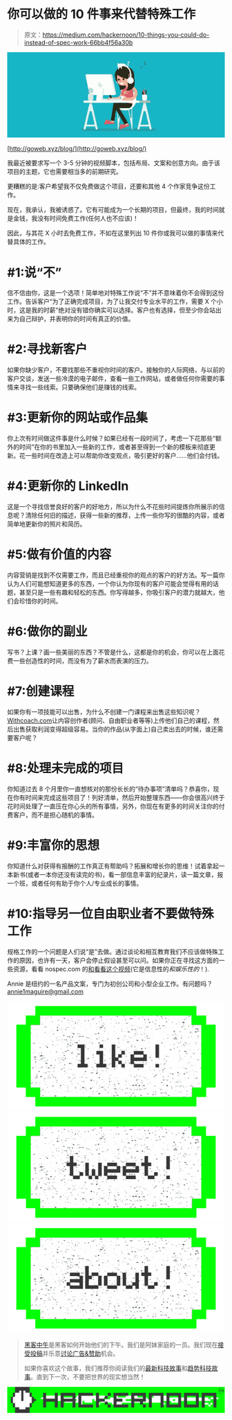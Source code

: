 # 你可以做的 10 件事来代替特殊工作

> 原文：<https://medium.com/hackernoon/10-things-you-could-do-instead-of-spec-work-66bb4f56a30b>

![](img/8bb57ec7f50d3d7368f0c4b042119d4e.png)

[http://goweb.xyz/blog/](http://goweb.xyz/blog/)

我最近被要求写一个 3-5 分钟的视频脚本，包括布局、文案和创意方向。由于该项目的主题，它也需要相当多的前期研究。

更糟糕的是:客户希望我不仅免费做这个项目，还要和其他 4 个作家竞争这份工作。

现在，我承认，我被诱惑了。它有可能成为一个长期的项目，但最终，我的时间就是金钱，我没有时间免费工作(任何人也不应该)！

因此，与其花 X 小时去免费工作，不如在这里列出 10 件你或我可以做的事情来代替具体的工作。

# #1:说“不”

信不信由你，这是一个选项！简单地对特殊工作说“不”并不意味着你不会得到这份工作。告诉客户“为了正确完成项目，为了让我交付专业水平的工作，需要 X 个小时，这是我的时薪”绝对没有错你确实可以选择。客户也有选择，但至少你会站出来为自己辩护，并表明你的时间有真正的价值。

# #2:寻找新客户

如果你缺少客户，不要找那些不重视你时间的客户。接触你的人际网络，与以前的客户交谈，发送一些冷漠的电子邮件，查看一些工作网站，或者做任何你需要的事情来寻找一些线索。只要确保他们是赚钱的线索。

# #3:更新你的网站或作品集

你上次有时间做这件事是什么时候？如果已经有一段时间了，考虑一下花那些“额外的时间”在你的书里加入一些新的工作，或者甚至得到一个新的模板来彻底更新。花一些时间在改造上可以帮助你改变观点，吸引更好的客户……他们会付钱。

# #4:更新你的 LinkedIn

这是一个寻找信誉良好的客户的好地方，所以为什么不花些时间提炼你所展示的信息呢？清除任何旧的描述，获得一些新的推荐，上传一些你写的很酷的内容，或者简单地更新你的照片和简历。

# #5:做有价值的内容

内容营销是找到不仅需要工作，而且已经重视你的观点的客户的好方法。写一篇你认为人们可能想知道更多的东西，一个你认为你现有的客户可能会觉得有用的话题，甚至只是一些有趣和轻松的东西。你写得越多，你吸引客户的潜力就越大，他们会珍惜你的时间。

# #6:做你的副业

写书？上课？画一些美丽的东西？不管是什么，这都是你的机会，你可以在上面花费一些创造性的时间，而没有为了薪水而表演的压力。

# #7:创建课程

如果你有一项技能可以出售，为什么不创建一门课程来出售这些知识呢？[Withcoach.com](http://blog.withcoach.com/make-your-course-standout-see-our-new-design/)让内容创作者(顾问、自由职业者等等)上传他们自己的课程，然后出售获取利润变得超级容易。当你的作品(从字面上)自己卖出去的时候，谁还需要客户呢？

# #8:处理未完成的项目

你知道过去 8 个月里你一直想核对的那份长长的“待办事项”清单吗？恭喜你，现在你有时间来完成这些项目了！列好清单，然后开始整理东西——你会很高兴终于花时间处理了一直压在你心头的所有事情，另外，你现在有更多的时间关注你的付费客户，而不是担心随机的事情。

# #9:丰富你的思想

你知道什么对获得有报酬的工作真正有帮助吗？拓展和增长你的思维！试着拿起一本新书(或者一本你还没有读完的书)，看一部信息丰富的纪录片，读一篇文章，报一个班，或者任何有助于你个人/专业成长的事情。

# #10:指导另一位自由职业者不要做特殊工作

规格工作的一个问题是人们说“是”去做。通过谈论和相互教育我们不应该做特殊工作的原因，也许有一天，客户会停止假设甚至可以问。如果你正在寻找这方面的一些资源，看看 nospec.com 的[和](http://www.nospec.com/)[看看这个视频](https://www.youtube.com/watch?v=essNmNOrQto)(它是信息性的*和娱乐性的*！).

Annie 是纽约的一名产品文案，专门为初创公司和小型企业工作。有问题吗？annie1maguire@gmail.com

[![](img/50ef4044ecd4e250b5d50f368b775d38.png)](http://bit.ly/HackernoonFB)[![](img/979d9a46439d5aebbdcdca574e21dc81.png)](https://goo.gl/k7XYbx)[![](img/2930ba6bd2c12218fdbbf7e02c8746ff.png)](https://goo.gl/4ofytp)

> [黑客中午](http://bit.ly/Hackernoon)是黑客如何开始他们的下午。我们是阿妹家庭的一员。我们现在[接受投稿](http://bit.ly/hackernoonsubmission)并乐意[讨论广告&赞助](mailto:partners@amipublications.com)机会。
> 
> 如果你喜欢这个故事，我们推荐你阅读我们的[最新科技故事](http://bit.ly/hackernoonlatestt)和[趋势科技故事](https://hackernoon.com/trending)。直到下一次，不要把世界的现实想当然！

[![](img/be0ca55ba73a573dce11effb2ee80d56.png)](https://goo.gl/Ahtev1)